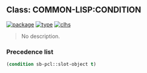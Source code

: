 ## Class: COMMON-LISP:CONDITION
[![package](https://img.shields.io/badge/Package-COMMON--LISP-5f9ea0.svg?style=social&colorA=999999)](../) [![type](https://img.shields.io/badge/Type-Class-5f9ea0.svg?style=social&colorA=999999)](../#class) [![clhs](https://img.shields.io/badge/CLHS-CONDITION-5f9ea0.svg?style=social&colorA=999999)](http://www.lispworks.com/documentation/HyperSpec/Body/e_cnd.htm) 

> No description.

### Precedence list
```cl
(condition sb-pcl::slot-object t)
```
